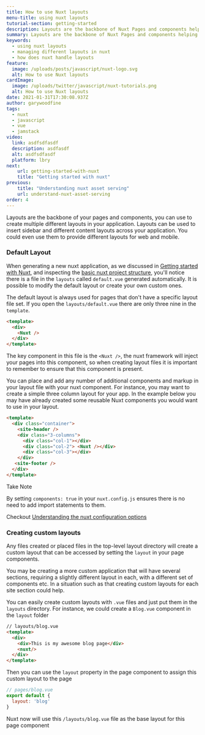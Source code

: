 ```yaml
---
title: How to use Nuxt layouts
menu-title: using nuxt layouts
tutorial-section: getting-started
description: Layouts are the backbone of Nuxt Pages and components helping to change the look and feel of your nuxt app
summary: Layouts are the backbone of Nuxt Pages and components helping to change the look and feel of your nuxt app.
keywords:
  - using nuxt layouts
  - managing different layouts in nuxt
  - how does nuxt handle layouts
feature:
  image: /uploads/posts/javascript/nuxt-logo.svg
  alt: How to use Nuxt layouts
cardImage:
  image: /uploads/twitter/javascript/nuxt-tutorials.png
  alt: How to use Nuxt layouts
date: 2021-01-31T17:30:08.937Z
author: garywoodfine
tags:
  - nuxt
  - javascript
  - vue
  - jamstack
video:
  link: asdfsdfasdf
  description: asdfasdf
  alt: asdfsdfasdf
  platform: lbry
next:
    url: getting-started-with-nuxt
    title: "Getting started with nuxt"
previous:
    title: "Understanding nuxt asset serving"
    url: understand-nuxt-asset-serving
order: 4
---
```


Layouts are the backbone of your pages and components, you can use to create multiple different layouts in your application.
Layouts can be used to insert sidebar and different content layouts across your application. You could even use them to 
provide different layouts for web and mobile.

### Default Layout
When generating a new nuxt application, as we discussed in [Getting started with Nuxt](/nuxt/getting-started-with-nuxt "How to get started with Nuxt | Geek.I.Am"),
and inspecting the [basic nuxt project structure](/nuxt/understanding-nuxt-project-structure "Nuxt project structure | Geek.I.Am"), 
you'll notice there is a file in the `layouts` called `default.vue` generated automatically. It is possible to modify 
the default layout or create your own custom ones.

The default layout is always used for pages that don't have a specific layout file set. If you open the `layouts/default.vue`
there are only three nine in the `template`.

```html
<template>
  <div>
    <Nuxt />
  </div>
</template>
```

The key component in this file is the `<Nuxt />`, the nuxt framework will inject your pages into this component, so when
creating layout files it is important to remember to ensure that this component is present. 

You can place and add any number of additional components and markup in your layout file with your nuxt component.
For instance, you may want to create a simple three column layout for your app. In the example below you may have already
created some reusable Nuxt components you would want to use in your layout.

```html
<template>
  <div class="container">
    <site-header />
    <div class="3-columns">
      <div class="col-1"></div>
      <div class="col-2"> <Nuxt /></div>
      <div class="col-3"></div>
    </div>
   <site-footer />
  </div>
</template>
```
<div class="bg-green-100 border-l-4 border-green-800 text-gray-900 p-4" role="alert">
  <p class="font-bold">Take Note</p>
  <p>By setting <code>components: true</code> in your <code>nuxt.config.js</code> ensures there is no need to add import statements to them. </p>
  <p>Checkout <a href="/nuxt/understanding-nuxt-configuraiton-options" alt="Undertand nuxt configuration options">Understanding the nuxt configuration options</a></p>
</div>

### Creating custom layouts
Any files created or placed files in the top-level layout directory will create a custom layout that can be accessed 
by setting the `layout` in your page components.

You may be creating a more custom application that will have several sections, requiring a slightly different layout in 
each, with a different set of components etc.  In a situation such as that creating custom layouts for each site section
could help.

You can easily create custom layouts with `.vue` files and just put them in the `layouts` directory.   For instance, we
could create a `Blog.vue` component in the `layout` folder 

```html
// layouts/blog.vue
<template>
  <div>
    <div>This is my awesome blog page</div>
    <nuxt/>
  </div>
</template>
```

Then you can use the `layout` property in the page component to assign this custom layout to the page

```javascript
// pages/blog.vue
export default {
  layout: 'blog'
}
```
Nuxt now will use this `/layouts/blog.vue` file as the base layout for this page component
